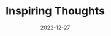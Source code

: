 ---
slug: thought-for-the-day
title: "Inspiring Thoughts"
date: 2022-12-27
excerpt: 'Enlightened citizenship has three components : education with value system, religion transforming into spiritual force, and creating economic prosperity through development.'
tags: [Inspiration, Motivation, Quotes, Thoughts]
---